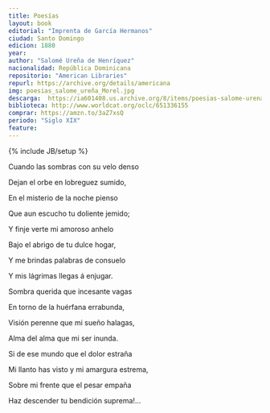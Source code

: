 ```yaml
---
title: Poesías
layout: book
editorial: "Imprenta de García Hermanos"
ciudad: Santo Domingo
edicion: 1880
year: 
author: "Salomé Ureña de Henríquez"
nacionalidad: República Dominicana
repositorio: "American Libraries"
repurl: https://archive.org/details/americana 
img: poesias_salome_ureña_Morel.jpg
descarga:  https://ia601408.us.archive.org/8/items/poesias-salome-urena/Poes%C3%ADas%20-%20Salom%C3%A9%20Ure%C3%B1a-.pdf
biblioteca: http://www.worldcat.org/oclc/651336155
comprar: https://amzn.to/3aZ7xsQ
periodo: "Siglo XIX"
feature: 
---
```

{% include JB/setup %}

Cuando las sombras con su velo denso
 
Dejan el orbe en lobreguez sumido,
 
En el misterio de la noche pienso
 
Que aun escucho tu doliente jemido;
 
 
Y finje verte mi amoroso anhelo
 
Bajo el abrigo de tu dulce hogar,
 
Y me brindas palabras de consuelo 
 
Y mis lágrimas llegas á enjugar.
 
 
Sombra querida que incesante vagas
 
En torno de la huérfana errabunda,
 
Visión perenne que mi sueño halagas,
 
Alma del alma que mi ser inunda.
 
 
Si de ese mundo que el dolor estraña
 
Mi llanto has visto y mi amargura estrema,
 
Sobre mi frente que el pesar empaña
 
Haz descender tu bendición suprema!...
